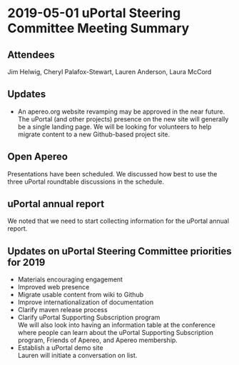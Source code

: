 # 2019-05-01 uPortal Steering Committee Meeting Summary

## Attendees
Jim Helwig, Cheryl Palafox-Stewart,  Lauren Anderson, Laura McCord

## Updates
* An apereo.org website revamping may be approved in the near future. The uPortal (and other projects) presence on the new site will generally be a single landing page. We will be looking for volunteers to help migrate content to a new Github-based project site.

## Open Apereo
Presentations have been scheduled. We discussed how best to use the three uPortal roundtable discussions in the schedule. 

## uPortal annual report
We noted that we need to start collecting information for the uPortal annual report.

## Updates on uPortal Steering Committee priorities for 2019
* Materials encouraging engagement  
* Improved web presence  
* Migrate usable content from wiki to Github  
* Improve internationalization of documentation  
* Clarify maven release process  
* Clarify uPortal Supporting Subscription program  
We will also look into having an information table at the conference where people can learn about the uPortal Supporting Subscription program, Friends of Apereo, and Apereo membership.
* Establish a uPortal demo site  
Lauren will initiate a conversation on list.
